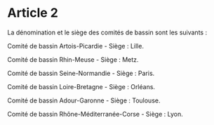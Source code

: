 # Article 2

La dénomination et le siège des comités de bassin sont les suivants :

Comité de bassin Artois-Picardie - Siège : Lille.

Comité de bassin Rhin-Meuse - Siège : Metz.

Comité de bassin Seine-Normandie - Siège : Paris.

Comité de bassin Loire-Bretagne - Siège : Orléans.

Comité de bassin Adour-Garonne - Siège : Toulouse.

Comité de bassin Rhône-Méditerranée-Corse - Siège : Lyon.
